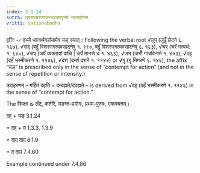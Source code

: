```yaml
---
index: 3.1.24
sutra: लुपसदचरजपजभदहदशगॄभ्यो भावगर्हायाम्
vritti: satishabodha
---
```



वृत्तिः --ः एभ्यो धात्वर्थगर्हायामेव यङ् स्यात्। Following the verbal root √लुप् (लुपॢँ छेदने ६. १६७), √सद् (षदॢँ विशरणगत्यवसादनेषु १. ९९०, षदॢँ विशरणगत्यवसादनेषु ६. १६३), √चर् (चरँ गत्यर्थ: १. ६४०), √जप् (जपँ व्यक्तायां वाचि | जपँ मानसे च १. ४६३), √जभ् (जभीँ गात्रविनामे १. ४५३), √दह् (दहँ भस्मीकरणे १. ११४६), √दश् (दन्शँ दशने १. ११४४) or √गॄ (गॄ निगरणे ६. १४६), the affix “यङ्” is prescribed only in the sense of “contempt for action” (and not in the sense of repetition or intensity.)


उदाहरणम् – गर्हितं दहति = दन्दह्यते/दंदह्यते – is derived from √दह् (दहँ भस्मीकरणे १. ११४६) in the sense of “contempt for action.”


The विवक्षा is लँट्, कर्तरि, यङन्त-प्रयोगः, प्रथम-पुरुषः, एकवचनम्।

दह् + यङ् 3.1.24

= दह् + य 1.3.3, 1.3.9

= दह्य् दह्य 6.1.9

= द दह्य 7.4.60


Example continued under 7.4.86

